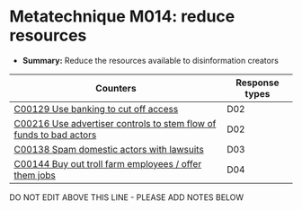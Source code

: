 # Metatechnique M014: reduce resources

* **Summary:** Reduce the resources available to disinformation creators


| Counters | Response types |
| -------- | -------------- |
| [C00129 Use banking to cut off access ](../../generated_pages/counters/C00129.md) | D02 |
| [C00216 Use advertiser controls to stem flow of funds to bad actors](../../generated_pages/counters/C00216.md) | D02 |
| [C00138 Spam domestic actors with lawsuits](../../generated_pages/counters/C00138.md) | D03 |
| [C00144 Buy out troll farm employees / offer them jobs](../../generated_pages/counters/C00144.md) | D04 |



DO NOT EDIT ABOVE THIS LINE - PLEASE ADD NOTES BELOW